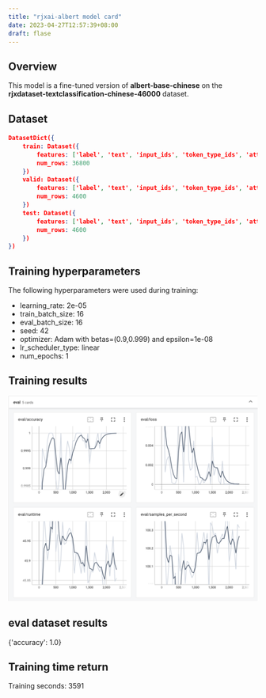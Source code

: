 ```yaml
---
title: "rjxai-albert model card"
date: 2023-04-27T12:57:39+08:00
draft: flase
---
```

## Overview

This model is a fine-tuned version of **albert-base-chinese** on the **rjxdataset-textclassification-chinese-46000** dataset.

<!--more-->

## Dataset

```json
DatasetDict({
    train: Dataset({
        features: ['label', 'text', 'input_ids', 'token_type_ids', 'attention_mask'],
        num_rows: 36800
    })
    valid: Dataset({
        features: ['label', 'text', 'input_ids', 'token_type_ids', 'attention_mask'],
        num_rows: 4600
    })
    test: Dataset({
        features: ['label', 'text', 'input_ids', 'token_type_ids', 'attention_mask'],
        num_rows: 4600
    })
})
```

## Training hyperparameters

The following hyperparameters were used during training:

* learning_rate: 2e-05
* train_batch_size: 16
* eval_batch_size: 16
* seed: 42
* optimizer: Adam with betas=(0.9,0.999) and epsilon=1e-08
* lr_scheduler_type: linear
* num_epochs: 1

## Training results

![1682582301064](image/ai-or-human-albert-model-cardcopy/1682582301064.png)

## eval dataset results

{'accuracy': 1.0}

## Training time return

Training seconds: 3591
